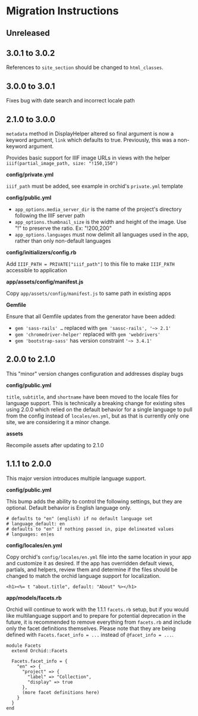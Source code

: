 # Migration Instructions

## Unreleased

## 3.0.1 to 3.0.2

References to `site_section` should be changed to `html_classes`.

## 3.0.0 to 3.0.1

Fixes bug with date search and incorrect locale path

## 2.1.0 to 3.0.0

`metadata` method in DisplayHelper altered so final argument is now
a keyword argument, `link` which defaults to true. Previously, this
was a non-keyword argument.

Provides basic support for IIIF image URLs in views with the helper `iiif(partial_image_path, size: "!150,150")`

__config/private.yml__

`iiif_path` must be added, see example in orchid's `private.yml` template

__config/public.yml__

- `app_options.media_server_dir` is the name of the project's directory
  following the IIIF server path
- `app_options.thumbnail_size` is the width and height of the image. Use "!" to
  preserve the ratio. Ex: "!200,200"
- `app_options.languages` must now delimit all languages used in the app, rather
  than only non-default languages

__config/initializers/config.rb__

Add `IIIF_PATH = PRIVATE["iiif_path"]` to this file to make `IIIF_PATH` accessible to application

__app/assets/config/manifest.js__

Copy `app/assets/config/manifest.js` to same path in existing apps

__Gemfile__

Ensure that all Gemfile updates from the generator have been added:

- `gem 'sass-rails' …` replaced with `gem 'sassc-rails', '~> 2.1'`
- `gem 'chromedriver-helper'` replaced with `gem 'webdrivers'`
- `gem 'bootstrap-sass'` has version constraint `'~> 3.4.1'`

## 2.0.0 to 2.1.0

This "minor" version changes configuration and addresses display bugs

__config/public.yml__

`title`, `subtitle`, and `shortname` have been moved to the locale files for language support. This is technically a breaking change for existing sites using 2.0.0 which relied on the default behavior for a single language to pull from the config instead of `locales/en.yml`, but as that is currently only one site, we are considering it a minor change.

__assets__

Recompile assets after updating to 2.1.0


## 1.1.1 to 2.0.0

This major version introduces multiple language support.

__config/public.yml__

This bump adds the ability to control the following settings, but they are optional.  Default behavior is English language only.

```
# defaults to "en" (english) if no default language set
# language_default: en
# defaults to "en" if nothing passed in, pipe delineated values
# languages: en|es
```

__config/locales/en.yml__

Copy orchid's `config/locales/en.yml` file into the same location in your app and customize it as desired. If the app has overridden default views, partials, and helpers, review them and determine if the files should be changed to match the orchid language support for localization.

```
<h1><%= t "about.title", default: "About" %></h1>
```

__app/models/facets.rb__

Orchid will continue to work with the 1.1.1 `facets.rb` setup, but if you would like multilanguage support and to prepare for potential deprecation in the future, it is recommended to remove everything from `facets.rb` and include only the facet definitions themselves.  Please note that they are being defined with `Facets.facet_info = ...` instead of `@facet_info = ...`.

```
module Facets
  extend Orchid::Facets

  Facets.facet_info = {
    "en" => {
      "project" => {
        "label" => "Collection",
        "display" => true
      },
      (more facet definitions here)
    }
  }
end

```
